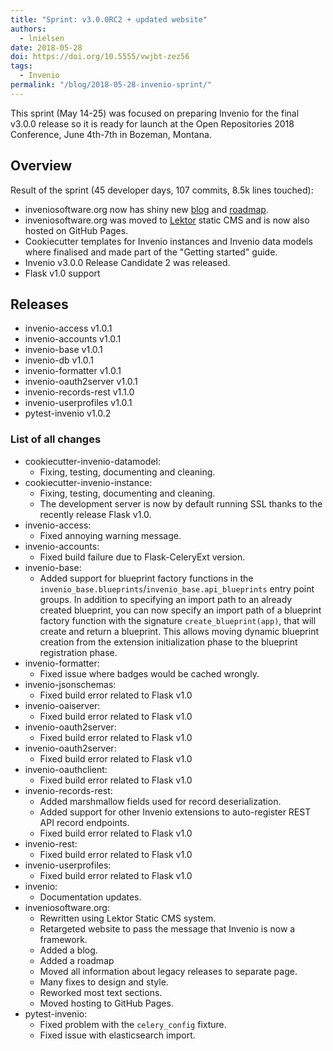 ```yaml
---
title: "Sprint: v3.0.0RC2 + updated website"
authors:
  - lnielsen
date: 2018-05-28
doi: https://doi.org/10.5555/vwjbt-zez56
tags: 
  - Invenio
permalink: "/blog/2018-05-28-invenio-sprint/"
---
```


This sprint (May 14-25) was focused on preparing Invenio for the final v3.0.0
release so it is ready for launch at the Open Repositories 2018 Conference,
June 4th-7th in Bozeman, Montana.

## Overview

Result of the sprint (45 developer days, 107 commits, 8.5k lines touched):

- inveniosoftware.org now has shiny new [blog](/blog) and [roadmap](/products/rdm/roadmap).
- inveniosoftware.org was moved to [Lektor](http://getlektor.com) static CMS
  and is now also hosted on GitHub Pages.
- Cookiecutter templates for Invenio instances and Invenio data models where
  finalised and made part of the "Getting started" guide.
- Invenio v3.0.0 Release Candidate 2 was released.
- Flask v1.0 support

## Releases

- invenio-access v1.0.1
- invenio-accounts v1.0.1
- invenio-base v1.0.1
- invenio-db v1.0.1
- invenio-formatter v1.0.1
- invenio-oauth2server v1.0.1
- invenio-records-rest v1.1.0
- invenio-userprofiles v1.0.1
- pytest-invenio v1.0.2


### List of all changes

- cookiecutter-invenio-datamodel:
    - Fixing, testing, documenting and cleaning.
- cookiecutter-invenio-instance:
    - Fixing, testing, documenting and cleaning.
    - The development server is now by default running SSL thanks to the
      recently release Flask v1.0.
- invenio-access:
    - Fixed annoying warning message.
- invenio-accounts:
    - Fixed build failure due to Flask-CeleryExt version.
- invenio-base:
    - Added support for blueprint factory functions in the
      ``invenio_base.blueprints``/``invenio_base.api_blueprints`` entry point
      groups. In addition to specifying an import path to an already created
      blueprint, you can now specify an import path of a blueprint factory
      function with the signature
      ``create_blueprint(app)``, that will create and return a blueprint. This
      allows moving dynamic blueprint creation from the extension
      initialization phase to the blueprint registration phase.
- invenio-formatter:
    - Fixed issue where badges would be cached wrongly.
- invenio-jsonschemas:
    - Fixed build error related to Flask v1.0
- invenio-oaiserver:
    - Fixed build error related to Flask v1.0
- invenio-oauth2server:
    - Fixed build error related to Flask v1.0
- invenio-oauth2server:
    - Fixed build error related to Flask v1.0
- invenio-oauthclient:
    - Fixed build error related to Flask v1.0
- invenio-records-rest:
    - Added marshmallow fields used for record deserialization.
    - Added support for other Invenio extensions to auto-register REST API
      record endpoints.
    - Fixed build error related to Flask v1.0
- invenio-rest:
    - Fixed build error related to Flask v1.0
- invenio-userprofiles:
    - Fixed build error related to Flask v1.0
- invenio:
    - Documentation updates.
- inveniosoftware.org:
    - Rewritten using Lektor Static CMS system.
    - Retargeted website to pass the message that Invenio is now a framework.
    - Added a blog.
    - Added a roadmap
    - Moved all information about legacy releases to separate page.
    - Many fixes to design and style.
    - Reworked most text sections.
    - Moved hosting to GitHub Pages.
- pytest-invenio:
    - Fixed problem with the ``celery_config`` fixture.
    - Fixed issue with elasticsearch import.